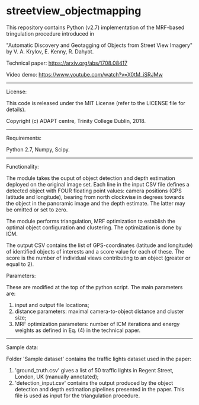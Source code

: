 # streetview_objectmapping

This repository contains Python (v2.7) implementation of the MRF-based tringulation procedure introduced in

"Automatic Discovery and Geotagging of Objects from Street View Imagery"
by V. A. Krylov, E. Kenny, R. Dahyot.

Technical paper: https://arxiv.org/abs/1708.08417

Video demo: https://www.youtube.com/watch?v=X0tM_iSRJMw

-----------------------------------------------------------

License:

This code is released under the MIT License (refer to the LICENSE file for details).

Copyright (c) ADAPT centre, Trinity College Dublin, 2018.

-----------------------------------------------------------

Requirements:

Python 2.7, Numpy, Scipy.

-----------------------------------------------------------

Functionality:

The module takes the ouput of object detection and depth estimation deployed on the original image set. Each line in the input CSV file defines a detected object with FOUR floating point values: camera positions (GPS latitude and longitude), bearing from north clockwise in degrees towards the object in the panoramic image and the depth estimate. The latter may be omitted or set to zero.

The module performs triangulation, MRF optimization to establish the optimal object configuration and clustering. The optimization is done by ICM.

The output CSV contains the list of GPS-coordinates (latitude and longitude) of identified objects of interests and a score value for each of these. The score is the number of individual views contributing to an object (greater or equal to 2).

Parameters:

These are modified at the top of the python script. The main parameters are:
1) input and output file locations;
2) distance parameters: maximal camera-to-object distance and cluster size;
3) MRF optimization parameters: number of ICM iterations and energy weights as defined in Eq. (4) in the technical paper.

-----------------------------------------------------------

Sample data:

Folder 'Sample dataset' contains the traffic lights dataset used in the paper:
1) 'ground_truth.csv' gives a list of 50 traffic lights in Regent Street, London, UK (manually annotated);
2) 'detection_input.csv' contains the output produced by the object detection and depth estimation pipelines presented in the paper. This file is used as input for the triangulation procedure.
